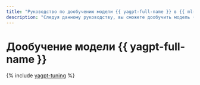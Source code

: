 ```yaml
---
title: "Руководство по дообучению модели {{ yagpt-full-name }} в {{ ml-platform-full-name }}"
description: "Следуя данному руководству, вы сможете дообучить модель {{ yagpt-full-name }} на своих примерах."
---
```


# Дообучение модели {{ yagpt-full-name }}

{% include [yagpt-tuning](../../_tutorials/ml-ai/yagpt-tuning.md) %}